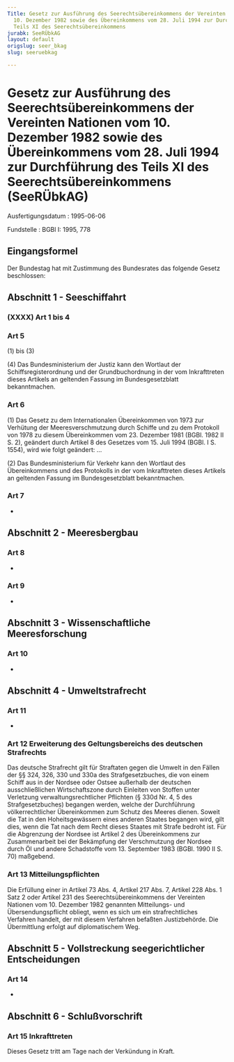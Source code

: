 ```yaml
---
Title: Gesetz zur Ausführung des Seerechtsübereinkommens der Vereinten Nationen vom
  10. Dezember 1982 sowie des Übereinkommens vom 28. Juli 1994 zur Durchführung des
  Teils XI des Seerechtsübereinkommens
jurabk: SeeRÜbkAG
layout: default
origslug: seer_bkag
slug: seeruebkag

---
```


# Gesetz zur Ausführung des Seerechtsübereinkommens der Vereinten Nationen vom 10. Dezember 1982 sowie des Übereinkommens vom 28. Juli 1994 zur Durchführung des Teils XI des Seerechtsübereinkommens (SeeRÜbkAG)

Ausfertigungsdatum
:   1995-06-06

Fundstelle
:   BGBl I: 1995, 778

## Eingangsformel

Der Bundestag hat mit Zustimmung des Bundesrates das folgende Gesetz
beschlossen:

## Abschnitt 1 - Seeschiffahrt

### (XXXX) Art 1 bis 4

### Art 5

(1) bis (3)

(4) Das Bundesministerium der Justiz kann den Wortlaut der
Schiffsregisterordnung und der Grundbuchordnung in der vom
Inkrafttreten dieses Artikels an geltenden Fassung im
Bundesgesetzblatt bekanntmachen.

### Art 6

(1) Das Gesetz zu dem Internationalen Übereinkommen von 1973 zur
Verhütung der Meeresverschmutzung durch Schiffe und zu dem Protokoll
von 1978 zu diesem Übereinkommen vom 23. Dezember 1981 (BGBl. 1982 II
S. 2), geändert durch Artikel 8 des Gesetzes vom 15. Juli 1994 (BGBl.
I S. 1554), wird wie folgt geändert: ...

(2) Das Bundesministerium für Verkehr kann den Wortlaut des
Übereinkommens und des Protokolls in der vom Inkrafttreten dieses
Artikels an geltenden Fassung im Bundesgesetzblatt bekanntmachen.

### Art 7

-

## Abschnitt 2 - Meeresbergbau

### Art 8

-

### Art 9

-

## Abschnitt 3 - Wissenschaftliche Meeresforschung

### Art 10

-

## Abschnitt 4 - Umweltstrafrecht

### Art 11

-

### Art 12 Erweiterung des Geltungsbereichs des deutschen Strafrechts

Das deutsche Strafrecht gilt für Straftaten gegen die Umwelt in den
Fällen der §§ 324, 326, 330 und 330a des Strafgesetzbuches, die von
einem Schiff aus in der Nordsee oder Ostsee außerhalb der deutschen
ausschließlichen Wirtschaftszone durch Einleiten von Stoffen unter
Verletzung verwaltungsrechtlicher Pflichten (§ 330d Nr. 4, 5 des
Strafgesetzbuches) begangen werden, welche der Durchführung
völkerrechtlicher Übereinkommen zum Schutz des Meeres dienen. Soweit
die Tat in den Hoheitsgewässern eines anderen Staates begangen wird,
gilt dies, wenn die Tat nach dem Recht dieses Staates mit Strafe
bedroht ist. Für die Abgrenzung der Nordsee ist Artikel 2 des
Übereinkommens zur Zusammenarbeit bei der Bekämpfung der Verschmutzung
der Nordsee durch Öl und andere Schadstoffe vom 13. September 1983
(BGBl. 1990 II S. 70) maßgebend.

### Art 13 Mitteilungspflichten

Die Erfüllung einer in Artikel 73 Abs. 4, Artikel 217 Abs. 7, Artikel
228 Abs. 1 Satz 2 oder Artikel 231 des Seerechtsübereinkommens der
Vereinten Nationen vom 10. Dezember 1982 genannten Mitteilungs- und
Übersendungspflicht obliegt, wenn es sich um ein strafrechtliches
Verfahren handelt, der mit diesem Verfahren befaßten Justizbehörde.
Die Übermittlung erfolgt auf diplomatischem Weg.

## Abschnitt 5 - Vollstreckung seegerichtlicher Entscheidungen

### Art 14

-

## Abschnitt 6 - Schlußvorschrift

### Art 15 Inkrafttreten

Dieses Gesetz tritt am Tage nach der Verkündung in Kraft.

